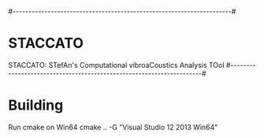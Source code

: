 #---------------------------------------------------------------------#
# STACCATO
STACCATO: STefAn's Computational vibroaCoustics Analysis TOol
#---------------------------------------------------------------------#
# Building
Run cmake on Win64
cmake .. -G "Visual Studio 12 2013 Win64"
